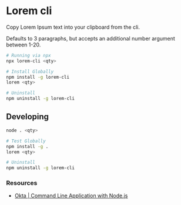 # Lorem cli

Copy Lorem Ipsum text into your clipboard from the cli.

Defaults to 3 paragraphs, but accepts an additional number argument between 1-20.

```bash
# Running via npx
npx lorem-cli <qty>

# Install Globally
npm install -g lorem-cli
lorem <qty>

# Uninstall
npm uninstall -g lorem-cli
```

## Developing

```bash
node . <qty>

# Test Globally
npm install -g .
lorem <qty>

# Uninstall
npm uninstall -g lorem-cli
```

### Resources

- [Okta | Command Line Application with Node.js](https://developer.okta.com/blog/2019/06/18/command-line-app-with-nodejs)

